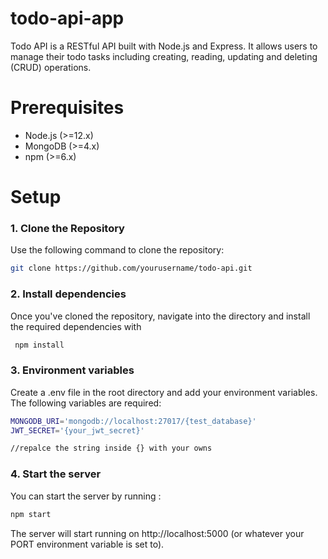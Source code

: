 # todo-api-app
Todo API is a RESTful API built with Node.js and Express. It allows users to manage their todo tasks including creating, reading, updating and deleting (CRUD) operations.


# Prerequisites
- Node.js (>=12.x)
- MongoDB (>=4.x)
- npm (>=6.x)

# Setup

### 1. Clone the Repository
Use the following command to clone the repository:
```bash
git clone https://github.com/yourusername/todo-api.git
```

### 2. Install dependencies
Once you've cloned the repository, navigate into the directory and install the required dependencies with
```bash
 npm install
 ```
 ### 3. Environment variables
Create a .env file in the root directory and add your environment variables. The following variables are required:
```bash
MONGODB_URI='mongodb://localhost:27017/{test_database}'
JWT_SECRET='{your_jwt_secret}'

//repalce the string inside {} with your owns
 ```
 ### 4. Start the server
 You can start the server by running : 
 ```bash
 npm start
 ```
 The server will start running on http://localhost:5000 (or whatever your PORT environment variable is set to).
